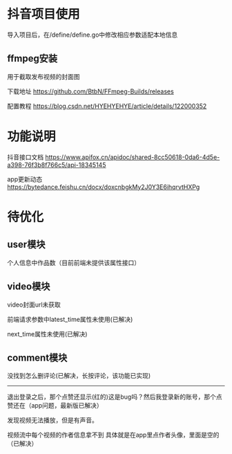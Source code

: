 # 抖音项目使用

导入项目后，在/define/define.go中修改相应参数适配本地信息

## ffmpeg安装

用于截取发布视频的封面图

下载地址 https://github.com/BtbN/FFmpeg-Builds/releases

配置教程 https://blog.csdn.net/HYEHYEHYE/article/details/122000352


# 功能说明

抖音接口文档
https://www.apifox.cn/apidoc/shared-8cc50618-0da6-4d5e-a398-76f3b8f766c5/api-18345145

app更新动态
https://bytedance.feishu.cn/docx/doxcnbgkMy2J0Y3E6ihqrvtHXPg


# 待优化

## user模块
个人信息中作品数（目前前端未提供该属性接口）

## video模块
video封面url未获取

前端请求参数中latest_time属性未使用(已解决)

next_time属性未使用(已解决)

## comment模块
没找到怎么删评论(已解决，长按评论，该功能已实现)

-----------------------------------

退出登录之后，那个点赞还显示(红的)这是bug吗？然后我登录新的账号，那个点赞还在（app问题，最新版已解决）

发现视频无法播放，但是有声音。

视频流中每个视频的作者信息拿不到  具体就是在app里点作者头像，里面是空的（已解决）